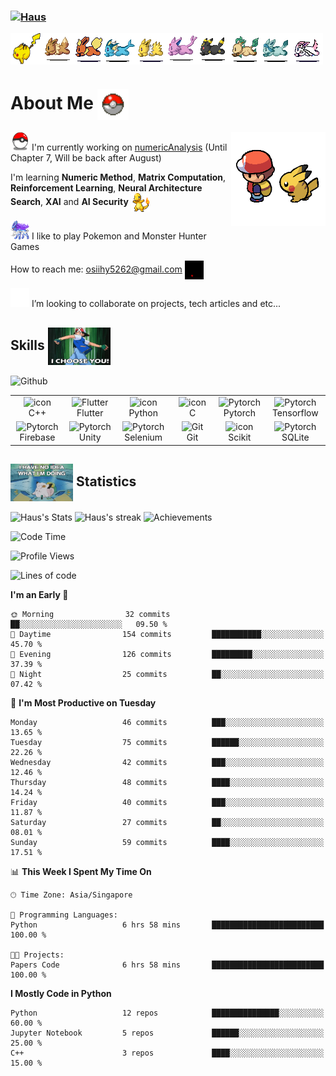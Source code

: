 <h3 align="left"><a href="https://github.com/Haus226">
   <img alt="Haus" src="https://readme-typing-svg.herokuapp.com?font=Fira+Code&pause=500&random=false&width=435&lines=Haus;AI%2FMath+enthusiast&width=700&height=60&color=68C3D4&vCenter=true&size=52" alt="Typing SVG"></a>
</h3>

 <div style="display: flex;">
<!--      <img src="assets/pokemonashq.gif" alt="Pikachu"> -->
     <img src="assets/pikachu_running.gif" alt="Pikachu", width=50px, height=50px>
     <img src="assets/eevee.gif" alt="Pikachu">
     <img src="assets/flareon.gif" alt="Pikachu">
     <img src="assets/vaporeon.gif" alt="Pikachu">
     <img src="assets/jolteon.gif" alt="Pikachu">
     <img src="assets/espeon.gif" alt="Pikachu">
     <img src="assets/umbreon.gif" alt="Pikachu">
     <img src="assets/leafeon.gif" alt="Pikachu">
     <img src="assets/glaceon.gif" alt="Pikachu">
     <img src="assets/sylveon.gif" alt="Pikachu">
 </div>

<h1 align="left">
   About Me
   <img align="center" src="assets/pokeball-throwing.gif" alt="Pikachu" width="50" height="50">
</h1>



<img width="30%" align="right" alt="Github" src="assets/ash_pikachu.gif"/>

<img src="assets/pokeball.gif" alt="Pikachu" width="30" height="30"> I'm currently working on [numericAnalysis](https://github.com/Haus226/numericAnalysis) (Until Chapter 7, Will be back after August)

I'm learning __Numeric Method__, __Matrix Computation__, __Reinforcement Learning__, __Neural Architecture Search__, __XAI__ and __AI Security__ <img align="center" src="assets/charmander_shiny.gif" alt="Pikachu" width="30" height="30"> 

<img src="assets/suicune.gif" alt="Pikachu" width="30" height="30"> I like to play Pokemon and Monster Hunter Games

How to reach me: osiihy5262@gmail.com <img align="center" src="assets/valor.gif" alt="Pikachu" width="30" height="30">

<img src="assets/sylveon_peek.gif" alt="Pikachu" width="30" height="30">  I’m looking to collaborate on projects, tech articles and etc... 



<h2> Skills <img align="center" src = "assets/i_choose_you.gif" width = 100px height=60px> </h2>

<img width="30%" alt="Github" src="https://github-readme-stats.vercel.app/api/top-langs/?username=Haus226&size_weight=0.01&count_weight=0.01&hide=cmake&layout=donut&langs_count=4"/>


   <table>
   <tr>
      <td align="center" width="96" valign="bottom">
        <img src="https://techstack-generator.vercel.app/cpp-icon.svg" alt="icon" width="48" height="48" />
        <br>C++
      </td>
      <td align="center" width="96" valign="bottom">
        <img src="https://raw.githubusercontent.com/rahulbanerjee26/githubAboutMeGenerator/main/icons/flutter.svg" width="48" height="48" alt="Flutter" />
        <br>Flutter
      </td>
      <td align="center" width="96" valign="bottom">
        <img src="https://techstack-generator.vercel.app/python-icon.svg" alt="icon" width="48" height="48" />
        <br>Python
      </td>
            <td align="center" width="96" valign="bottom">
        <img src='https://raw.githubusercontent.com/rahulbanerjee26/githubAboutMeGenerator/main/icons/c.svg' alt="icon" width="48" height="48" />
        <br>C
      </td>
      <td align="center" width="96" valign="bottom">
          <img src='https://raw.githubusercontent.com/rahulbanerjee26/githubAboutMeGenerator/main/icons/pytorch.svg' width="48" height="48" alt="Pytorch" />
         <br>Pytorch
      </td>
      <td align="center" width="96" valign="bottom">
          <img src='https://raw.githubusercontent.com/rahulbanerjee26/githubAboutMeGenerator/main/icons/tensorflow.svg' width="48" height="48" alt="Pytorch" />
         <br>Tensorflow
      </td>
   </tr>
   <tr>
      <td align="center" width="96" valign="bottom">
       <img src='https://raw.githubusercontent.com/rahulbanerjee26/githubAboutMeGenerator/main/icons/firebase.svg' width="48" height="48" alt="Pytorch" />
      <br>Firebase
      </td>
      <td align="center" width="96" valign="bottom">
       <img src='https://raw.githubusercontent.com/rahulbanerjee26/githubAboutMeGenerator/main/icons/unity.svg' width="48" height="48" alt="Pytorch" />
      <br>Unity
      </td>
      <td align="center" width="96" valign="bottom">
       <img src='https://raw.githubusercontent.com/rahulbanerjee26/githubAboutMeGenerator/main/icons/selenium.svg' width="48" height="48" alt="Pytorch" />
      <br>Selenium
      </td>
      <td align="center" width="96" valign="bottom">
        <img src="https://user-images.githubusercontent.com/25181517/192108372-f71d70ac-7ae6-4c0d-8395-51d8870c2ef0.png"
          width="48" height="48" alt="Git" />
        <br>Git
      </td>
    <td align="center" width="96" valign="bottom">
     <img src='https://raw.githubusercontent.com/rahulbanerjee26/githubAboutMeGenerator/main/icons/scikit.svg' alt="icon" width="48" height="48" />
     <br>Scikit
      </td>
      <td align="center" width="96" valign="bottom">
          <img src='https://raw.githubusercontent.com/rahulbanerjee26/githubAboutMeGenerator/main/icons/sqlite.svg' width="48" height="48" alt="Pytorch" />
         <br>SQLite
      </td>
   </tr>

      
  </table>
</div>

<h2> <img align="center" src = "assets/giphy.gif" width = 100px height=60px> Statistics</h2>

<img alt="Haus's Stats" src="https://denvercoder1-github-readme-stats.vercel.app/api/?username=Haus226&show_icons=true&include_all_commits=true&count_private=true&theme=react&hide_border=true&bg_color=1F222E&title_color=68C3D4&icon_color=FFE8D1&hide_title=true&hide=contribs"/>

<img alt="Haus's streak" src="http://github-readme-streak-stats.herokuapp.com?user=Haus226&theme=monokai&hide_border=true&date_format=j%20M%5B%20Y%5D&background=1F222E&stroke=FFFFFF&currStreakLabel=FFE8D1&sideLabels=FFE8D1&ring=68C3D4&fire=568EA3&currStreakNum=FFFFFF&sideNums=68C3D4"/>

<img alt="Achievements" src="https://github-profile-trophy.vercel.app/?username=Haus226&theme=nord&title=Commits,Followers,Stars,Repositories&no-frame=true&margin-w=18"/>





<!--START_SECTION:waka-->
![Code Time](http://img.shields.io/badge/Code%20Time-449%20hrs%2051%20mins-blue)

![Profile Views](http://img.shields.io/badge/Profile%20Views-0-blue)

![Lines of code](https://img.shields.io/badge/From%20Hello%20World%20I%27ve%20Written-1.6%20million%20lines%20of%20code-blue)

**I'm an Early 🐤** 

```text
🌞 Morning                32 commits          ██░░░░░░░░░░░░░░░░░░░░░░░   09.50 % 
🌆 Daytime                154 commits         ███████████░░░░░░░░░░░░░░   45.70 % 
🌃 Evening                126 commits         █████████░░░░░░░░░░░░░░░░   37.39 % 
🌙 Night                  25 commits          ██░░░░░░░░░░░░░░░░░░░░░░░   07.42 % 
```
📅 **I'm Most Productive on Tuesday** 

```text
Monday                   46 commits          ███░░░░░░░░░░░░░░░░░░░░░░   13.65 % 
Tuesday                  75 commits          ██████░░░░░░░░░░░░░░░░░░░   22.26 % 
Wednesday                42 commits          ███░░░░░░░░░░░░░░░░░░░░░░   12.46 % 
Thursday                 48 commits          ████░░░░░░░░░░░░░░░░░░░░░   14.24 % 
Friday                   40 commits          ███░░░░░░░░░░░░░░░░░░░░░░   11.87 % 
Saturday                 27 commits          ██░░░░░░░░░░░░░░░░░░░░░░░   08.01 % 
Sunday                   59 commits          ████░░░░░░░░░░░░░░░░░░░░░   17.51 % 
```


📊 **This Week I Spent My Time On** 

```text
🕑︎ Time Zone: Asia/Singapore

💬 Programming Languages: 
Python                   6 hrs 58 mins       █████████████████████████   100.00 % 

🐱‍💻 Projects: 
Papers Code              6 hrs 58 mins       █████████████████████████   100.00 % 
```

**I Mostly Code in Python** 

```text
Python                   12 repos            ███████████████░░░░░░░░░░   60.00 % 
Jupyter Notebook         5 repos             ██████░░░░░░░░░░░░░░░░░░░   25.00 % 
C++                      3 repos             ████░░░░░░░░░░░░░░░░░░░░░   15.00 % 
```




<!--END_SECTION:waka-->





